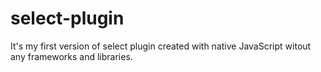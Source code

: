 # select-plugin
It's my first version of select plugin created with native JavaScript witout any frameworks and libraries.
